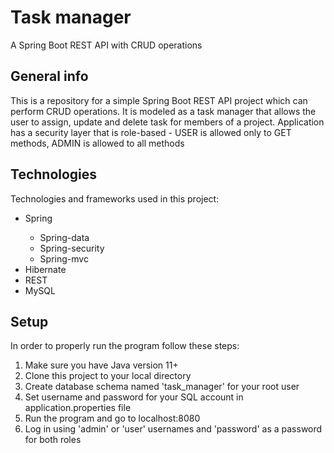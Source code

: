 # Task manager
A Spring Boot REST API with CRUD operations

## General info
This is a repository for a simple Spring Boot REST API project which can perform CRUD operations. It is modeled as a task manager that allows the user to assign, update and delete
task for members of a project. Application has a security layer that is role-based - USER is allowed only to GET methods, ADMIN is allowed to all methods

## Technologies
Technologies and frameworks used in this project:
<ul>
        <li>Spring</li>
          <ul>
            <li>Spring-data</li>
            <li>Spring-security</li>
            <li>Spring-mvc</li>
          </ul>
        <li>Hibernate</li>
        <li>REST</li>
        <li>MySQL</li>
    </ul>
    
## Setup
In order to properly run the program follow these steps:
    <ol>
        <li>Make sure you have Java version 11+</li>
        <li>Clone this project to your local directory</li>
        <li>Create database schema named 'task_manager' for your root user</li>
        <li>Set username and password for your SQL account in application.properties file</li>
        <li>Run the program and go to localhost:8080</li>
        <li>Log in using 'admin' or 'user' usernames and 'password' as a password for both roles</li>
    </ol>
